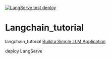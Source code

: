 [![LangServe test deploy](https://github.com/niikun/langchain_tutorial/actions/workflows/main.yml/badge.svg)](https://github.com/niikun/langchain_tutorial/actions/workflows/main.yml)
# Langchain_tutorial
langchain_tutorial
 [Build a Simple LLM Application](https://colab.research.google.com/github/niikun/langchain_tutorial/blob/main/Build_a_Simple_LLM_Application.ipynb)

 deploy LangServe

